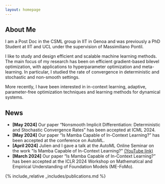 ```yaml
---
layout: homepage
---
```


## About Me

I am a Post Doc in the CSML group in IIT in Genoa and was previously a PhD Student at IIT and UCL under the supervision of Massimiliano Pontil.

I like to study and design efficient and scalable machine learning methods. 
The main focus of my research has been on efficient gradient-based bilevel optimization, with applications to hyperparameter optimization and meta-learning. In particular, I studied the rate of convergence in deterministic and stochastic and non-smooth settings. 

More recently, I have been interested in in-context learning, adaptive, parameter-free optimization techniques and learning methods for dynamical systems.

<!-- ## Research Interests

- **Computer Vision:** image recognition, image generation, video captioning
- **Machine Learning:** meta-learning, incremental learning, transfer learning -->

## News

- **[May 2024]** Our paper “Nonsmooth Implicit Differentiation: Deterministic and Stochastic Convergence Rates” has been accepted at ICML 2024.
- **[May 2024]** Our paper “Is Mamba Capable of In-Context Learning?” has been accepted at the conference on AutoML.
- **[April 2024]** Julien and I gave a talk at the AutoML Online Seminar on the work "Is Mamba Capable of In-Context Learning?" [(YouTube link)](https://www.youtube.com/watch?v=q5-RPiBP2Bs)
- **[March 2024]** Our paper “Is Mamba Capable of In-Context Learning?” has been accepted at the ICLR 2024 Workshop on Mathematical and Empirical Understanding of Foundation Models (ME-FoMo).


{% include_relative _includes/publications.md %}



<!-- {% include_relative _includes/services.md %} -->
